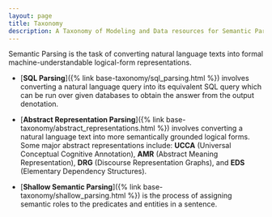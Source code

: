 ```yaml
---
layout: page
title: Taxonomy
description: A Taxonomy of Modeling and Data resources for Semantic Parsing.
---
```

Semantic Parsing is the task of converting natural language texts into formal machine-understandable logical-form representations.


 * [**SQL Parsing**]({% link base-taxonomy/sql_parsing.html %}) involves converting a natural language query into its equivalent SQL query which can be run over given databases to obtain the answer from the output denotation.

 * [**Abstract Representation Parsing**]({% link base-taxonomy/abstract_representations.html %}) involves converting a natural language text into more semantically grounded logical forms. Some major abstract representations include: <b>UCCA</b> (Universal Conceptual Cognitive Annotation), <b>AMR</b> (Abstract Meaning Representation), <b>DRG</b> (Discourse Representation Graphs), and <b>EDS</b> (Elementary Dependency Structures).

 * [**Shallow Semantic Parsing**]({% link base-taxonomy/shallow_parsing.html %}) is the process of assigning semantic roles to the predicates and entities in a sentence.

